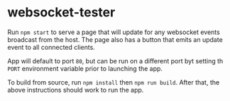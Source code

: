 # websocket-tester
 
Run `npm start` to serve a page that will update for any websocket events broadcast from the host.  The page also has a button that emits an update event to all connected clients.

App will default to port `80`, but can be run on a different port byt setting th `PORT` environment variable prior to launching the app.

To build from source, run `npm install` then `npm run build`.  After that, the above instructions should work to run the app. 
